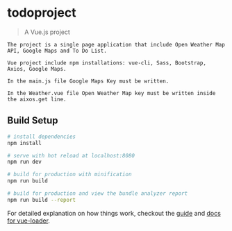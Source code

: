 # todoproject

> A Vue.js project

    The project is a single page application that include Open Weather Map API, Google Maps and To Do List.

    Vue project include npm installations: vue-cli, Sass, Bootstrap, Axios, Google Maps.

    In the main.js file Google Maps Key must be written. 

    In the Weather.vue file Open Weather Map key must be written inside the aixos.get line. 

## Build Setup

``` bash
# install dependencies
npm install

# serve with hot reload at localhost:8080
npm run dev

# build for production with minification
npm run build

# build for production and view the bundle analyzer report
npm run build --report
```

For detailed explanation on how things work, checkout the [guide](http://vuejs-templates.github.io/webpack/) and [docs for vue-loader](http://vuejs.github.io/vue-loader).


